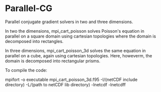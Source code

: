 # Parallel-CG
Parallel conjugate gradient solvers in two and three dimensions.

In two the dimensions, mpi_cart_poisson solves Poisson's equation in parallel on a square domain using cartesian topologies where the domain is decomposed into rectangles.

In three dimensions, mpi_cart_poisson_3d solves the same equation in parallel on a cube, again using cartesian topologies.  Here, howeverm, the domain is decomposed into rectangular prisms.

To compile the code:

mpifort -o executable mpi_cart_poisson_3d.f95 -I/(netCDF include directory) -L/(path to netCDF lib directory) -lnetcdf -lnetcdff

